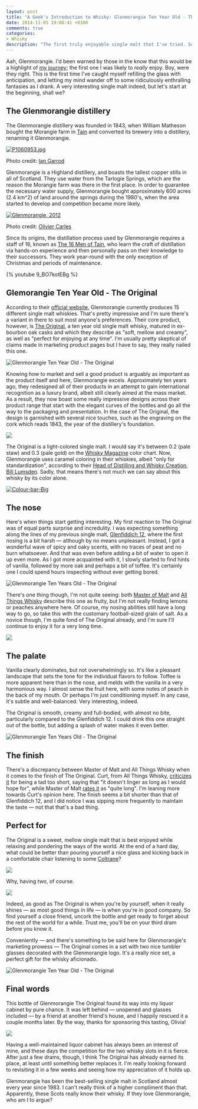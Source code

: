 ```yaml
---
layout: post
title: "A Geek's Introduction to Whisky: Glenmorangie Ten Year Old - The Original"
date: 2014-11-05 19:08:41 +0100
comments: true
categories: 
- Whisky
description: "The first truly enjoyable single malt that I've tried. Soft, sweet and mellow, it practically drinks itself."
---
```


Aah, Glenmorangie. I'd been warned by those in the know that this would be a highlight of [my journey](/2014/10/09/the-finer-things-in-life-a-geeks-introduction-to-scotch/); the first one I was likely to _really_ enjoy. Boy, were they right. This is the first time I've caught myself refilling the glass with anticipation, and letting my mind wander off to some ridiculously enthralling fantasies as I drank. A very interesting single malt indeed, but let's start at the beginning, shall we?

## The Glenmorangie distillery

The Glenmorangie distillery was founded in 1843, when William Matheson bought the Morangie farm in [Tain](http://en.wikipedia.org/wiki/Tain) and converted its brewery into a distillery, renaming it Glenmorangie.

<p class="extra-width"><a href="https://www.flickr.com/photos/ian_garrod/6971998236" title="P1060953.jpg by Ian Garrod, on Flickr"><img src="https://farm8.staticflickr.com/7224/6971998236_661494aed7_h.jpg" alt="P1060953.jpg"></a></p>

<p class="photo-credit">Photo credit: <a href="https://www.flickr.com/photos/ian_garrod/" title="Ian Garrod on Flickr">Ian Garrod</a></p>

Glenmorangie is a Highland distillery, and boasts the tallest copper stills in all of Scotland. They use water from the Tarlogie Springs, which are the reason the Morangie farm was there in the first place. In order to guarantee the necessary water supply, Glenmorangie bought approximately 600 acres (2.4 km^2) of land around the springs during the 1980's, when the area started to develop and competition became more likely.

<p class="extra-width"><a href="https://www.flickr.com/photos/maza81/11275655036" title="Glenmorangie, 2012 by Olivier Carles, on Flickr"><img src="https://farm8.staticflickr.com/7460/11275655036_89ace2683b_h.jpg" alt="Glenmorangie, 2012"></a></p>

<p class="photo-credit">Photo credit: <a href="https://www.flickr.com/photos/maza81/" title="Olivier Carles on Flickr">Olivier Carles</a></p>

Since its origins, the distillation process used by Glenmorangie requires a staff of 16, known as [The 16 Men of Tain](https://www.youtube.com/watch?v=9_BO7kotEBg), who learn the craft of distillation via hands-on experience and then personally pass on their knowledge to their successors. They work year-round with the only exception of Christmas and periods of maintenance.

{% youtube 9_BO7kotEBg %}

## Glemorangie Ten Year Old - The Original

According to their [official website](https://glenmorangie.com/en), Glenmorangie currently produces 15 different single malt whiskies. That's pretty impressive and I'm sure there's a variant in there to suit most anyone's preferences. Their core product, however, is [The Original](https://glenmorangie.com/en/glenmorangie-the-original), a ten year old single malt whisky, matured in ex-bourbon oak casks and which they describe as "soft, mellow and creamy", as well as "perfect for enjoying at any time". I'm usually pretty skeptical of claims made in marketing product pages but I have to say, they really nailed this one.

![Glenmorangie Ten Year Old - The Original](https://farm8.staticflickr.com/7496/15717338252_6d4803e238_h.jpg)

Knowing how to market and sell a good product is arguably as important as the product itself and here, Glenmorangie excels. Approximately ten years ago, they redesigned all of their products in an attempt to gain international recognition as a luxury brand, albeit still clearly aimed at the mass market. As a result, they now boast some really impressive designs across their product range that start with the elegant curves of the bottles and go all the way to the packaging and presentation. In the case of The Original, the design is garnished with several nice touches, such as the engraving on the cork which reads 1843, the year of the distillery's foundation.  

<p class="extra-width"><img src="https://farm9.staticflickr.com/8269/15526183497_996d4c6c84_h.jpg"/></p>

The Original is a light-colored single malt. I would say it's between 0.2 (pale staw) and 0.3 (pale gold) on the [Whisky Magazine](http://www.whiskymag.com) color chart. Now, Glenmorangie uses caramel coloring in their whiskies, albeit "only for standardization", according to their [Head of Distilling and Whisky Creation, Bill Lumsden](http://whiskyadvocate.com/whisky/2010/11/15/the-bill-lumsden-interview/). Sadly, that means there's not much we can say about this whisky by its color alone.

<p class="extra-width"><a href="https://www.flickr.com/photos/analogsenses/15541294995" title="Colour-bar-Big by Álvaro Serrano, on Flickr"><img src="https://farm4.staticflickr.com/3938/15541294995_3fd02f3bb8_o.jpg" alt="Colour-bar-Big"></a></p>

## The nose

Here's when things start getting interesting. My first reaction to The Original was of equal parts surprise and incredulity. I was expecting something along the lines of my previous single malt, [Glenfiddich 12](/2014/10/15/glenfiddich-12-year-old-single-malt-scotch-whisky/), where the first nosing is a bit harsh — although by no means unpleasant. Instead, I got a wonderful wave of spicy and oaky scents, with no traces of peat and no burn whatsoever. And that was even before adding a bit of water to open it up even more. As I got more acquainted with it, I slowly started to find hints of vanilla, followed by more oak and perhaps a bit of toffee. It's certainly one I could spend hours inspecting without ever getting bored.

<p class="extra-width"><img src="https://farm4.staticflickr.com/3941/15525525949_f97c953886_h.jpg" alt="Glenmorangie Ten Years Old - The Original"/></p>

There's one thing though, I'm not quite seeing: both [Master of Malt](http://www.masterofmalt.com/whiskies/glenmorangie-original-10-year-old-whisky/) and [All Things Whisky](http://www.allthingswhisky.com/?p=733) describe this one as fruity, but I'm not really finding lemons or peaches anywhere here. Of course, my nosing abilities still have a long way to go, so take this with the customary football-sized grain of salt. As a novice though, I'm quite fond of The Original already, and I'm sure I'll continue to enjoy it for a very long time.

<p class="extra-width"><img src="https://farm6.staticflickr.com/5606/15709442231_6264ecd523_h.jpg"/></p>

## The palate

Vanilla clearly dominates, but not overwhelmingly so. It's like a pleasant landscape that sets the tone for the individual flavors to follow. Toffee is more apparent here than in the nose, and melds with the vanilla in a very harmonious way. I almost sense the fruit here, with some notes of peach in the back of my mouth. Or perhaps I'm just conditioning myself. In any case, it's subtle and well-balanced. Very interesting, indeed.

The Original is smooth, creamy and full-bodied, with almost no bite, particularly compared to the Glenfiddich 12. I could drink this one straight out of the bottle, but adding a splash of water makes it even better.

<p class="extra-width"><img src="https://farm8.staticflickr.com/7515/15709604041_4d1b02c673_h.jpg" alt="Glenmorangie Ten Years Old - The Original"/></p>

## The finish

There's a discrepancy between Master of Malt and All Things Whisky when it comes to the finish of The Original. Curt, from All Things Whisky, [criticizes it](http://www.allthingswhisky.com/?p=733) for being a tad too short, saying that "it doesn't linger as long as I would hope for", while Master of Malt [rates it](http://www.masterofmalt.com/whiskies/glenmorangie-original-10-year-old-whisky/) as "quite long". I'm leaning more towards Curt's opinion here. The finish seems a bit shorter than that of Glenfiddich 12, and I did notice I was sipping more frequently to maintain the taste — not that that's a bad thing.

## Perfect for

The Original is a sweet, mellow single malt that is best enjoyed while relaxing and pondering the ways of the world. At the end of a hard day, what could be better than pouring yourself a nice glass and kicking back in a comfortable chair listening to some [Coltrane](http://en.wikipedia.org/wiki/John_Coltrane)?

<p class="extra-width"><img src="https://farm6.staticflickr.com/5611/15709637751_deb2ae9af4_h.jpg"/></p>

Why, having _two_, of course.

<p class="extra-width"><img src="https://farm8.staticflickr.com/7486/15526256997_748d2f8eb4_h.jpg"/></p>

Indeed, as good as The Original is when you're by yourself, when it really shines — as most good things in life — is when you're in good company. So find yourself a close friend, uncork the bottle and get ready to forget about the rest of the world for a while. Trust me, you'll be on your third dram before you know it.

Conveniently — and there's something to be said here for Glenmorangie's marketing prowess — The Original comes in a set with two nice tumbler glasses decorated with the Glenmorangie logo. It's a really nice set, a perfect gift for the whisky aficionado.

![Glenmorangie Ten Year Old - The Original](https://farm6.staticflickr.com/5609/15526633920_6d5bd4f1b2_h.jpg)



## Final words

This bottle of Glenmorangie The Original  found its way into my liquor cabinet by pure chance. It was left behind — unopened and glasses included — by a friend at another friend's house, and I happily rescued it a couple months later. By the way, thanks for sponsoring this tasting, Olivia!

<p class="extra-width"><img src="https://farm4.staticflickr.com/3952/15092170273_1bbf36a83d_h.jpg"/></p>

Having a well-maintained liquor cabinet has always been an interest of mine, and these days the competition for the two whisky slots in it is fierce. After just a few drams, though, I think The Original has already earned its place, at least until something better replaces it. I'm really looking forward to revisiting it in a few weeks and seeing how my appreciation of it holds up.

Glenmorangie has been the best-selling single malt in Scotland almost every year since 1983. I can't really think of a higher compliment than that. Apparently, these Scots really know their whisky. If they love Glenmorangie, who am I to argue? 